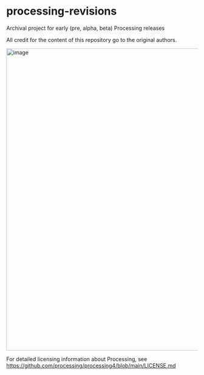 # processing-revisions
Archival project for early (pre, alpha, beta) Processing releases

All credit for the content of this repository go to the original authors.

<img width="794" alt="image" src="https://github.com/user-attachments/assets/8c7d3b52-d5f5-40cf-a18e-b1becf3a3fe1">

For detailed licensing information about Processing, see https://github.com/processing/processing4/blob/main/LICENSE.md

